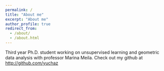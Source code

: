 ```yaml
---
permalink: /
title: "About me"
excerpt: "About me"
author_profile: true
redirect_from:
  - /about/
  - /about.html
---
```


Third year Ph.D. student working on unsupervised learning and geometric data analysis with professor Marina Meila. Check out my github at http://github.com/yuchaz
